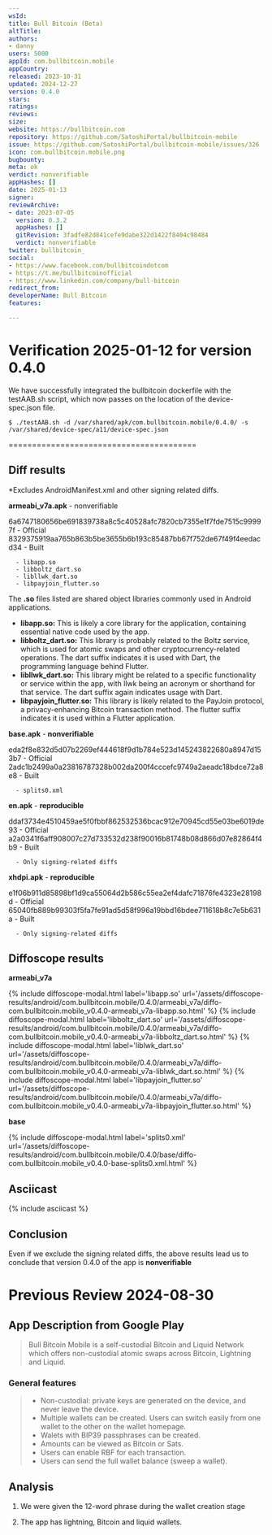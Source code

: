```yaml
---
wsId: 
title: Bull Bitcoin (Beta)
altTitle: 
authors:
- danny
users: 5000
appId: com.bullbitcoin.mobile
appCountry: 
released: 2023-10-31
updated: 2024-12-27
version: 0.4.0
stars: 
ratings: 
reviews: 
size: 
website: https://bullbitcoin.com
repository: https://github.com/SatoshiPortal/bullbitcoin-mobile
issue: https://github.com/SatoshiPortal/bullbitcoin-mobile/issues/326
icon: com.bullbitcoin.mobile.png
bugbounty: 
meta: ok
verdict: nonverifiable
appHashes: []
date: 2025-01-13
signer: 
reviewArchive:
- date: 2023-07-05
  version: 0.3.2
  appHashes: []
  gitRevision: 3fadfe82d841cefe9dabe322d1422f8404c98484
  verdict: nonverifiable
twitter: bullbitcoin_
social:
- https://www.facebook.com/bullbitcoindotcom
- https://t.me/bullbitcoinofficial
- https://www.linkedin.com/company/bull-bitcoin
redirect_from: 
developerName: Bull Bitcoin
features: 

---
```


# Verification 2025-01-12 for version 0.4.0

We have successfully integrated the bullbitcoin dockerfile with the testAAB.sh script, which now passes on the location of the device-spec.json file. 

`$ ./testAAB.sh -d /var/shared/apk/com.bullbitcoin.mobile/0.4.0/ -s /var/shared/device-spec/a11/device-spec.json` 

========================================

## Diff results 

*Excludes AndroidManifest.xml and other signing related diffs.

**armeabi_v7a.apk** - nonverifiable

6a6747180656be691839738a8c5c40528afc7820cb7355e1f7fde7515c99997f - Official
8329375919aa765b863b5be3655b6b193c85487bb67f752de67f49f4eedacd34 - Built 

```
  - libapp.so
  - libboltz_dart.so
  - libllwk_dart.so
  - libpayjoin_flutter.so
```

The **.so** files listed are shared object libraries commonly used in Android applications. 

- **libapp.so:** This is likely a core library for the application, containing essential native code used by the app.
- **libboltz_dart.so:** This library is probably related to the Boltz service, which is used for atomic swaps and other cryptocurrency-related operations. The dart suffix indicates it is used with Dart, the programming language behind Flutter.
- **libllwk_dart.so:** This library might be related to a specific functionality or service within the app, with llwk being an acronym or shorthand for that service. The dart suffix again indicates usage with Dart.
- **libpayjoin_flutter.so:** This library is likely related to the PayJoin protocol, a privacy-enhancing Bitcoin transaction method. The flutter suffix indicates it is used within a Flutter application.

**base.apk** - **nonverifiable**

eda2f8e832d5d07b2269ef444618f9d1b784e523d145243822680a8947d153b7 - Official
2adc1b2499a0a23816787328b002da200f4cccefc9749a2aeadc18bdce72a8e8 - Built

```
  - splits0.xml
```

**en.apk** - **reproducible**

ddaf3734e4510459ae5f0fbbf862532536bcac912e70945cd55e03be6019de93 - Official
a2a0341f6aff908007c27d733532d238f90016b81748b08d866d07e82864f4b9 - Built 

```
  - Only signing-related diffs
```

**xhdpi.apk** - **reproducible**

e1f06b911d85898bf1d9ca55064d2b586c55ea2ef4dafc71876fe4323e28198d - Official
65040fb889b99303f5fa7fe91ad5d58f996a19bbd16bdee711618b8c7e5b631a - Built

```
  - Only signing-related diffs
```

## Diffoscope results

**armeabi_v7a**

  {% include diffoscope-modal.html label='libapp.so' url='/assets/diffoscope-results/android/com.bullbitcoin.mobile/0.4.0/armeabi_v7a/diffo-com.bullbitcoin.mobile_v0.4.0-armeabi_v7a-libapp.so.html' %}
  {% include diffoscope-modal.html label='libboltz_dart.so' url='/assets/diffoscope-results/android/com.bullbitcoin.mobile/0.4.0/armeabi_v7a/diffo-com.bullbitcoin.mobile_v0.4.0-armeabi_v7a-libboltz_dart.so.html' %}
  {% include diffoscope-modal.html label='liblwk_dart.so' url='/assets/diffoscope-results/android/com.bullbitcoin.mobile/0.4.0/armeabi_v7a/diffo-com.bullbitcoin.mobile_v0.4.0-armeabi_v7a-liblwk_dart.so.html' %}
  {% include diffoscope-modal.html label='libpayjoin_flutter.so' url='/assets/diffoscope-results/android/com.bullbitcoin.mobile/0.4.0/armeabi_v7a/diffo-com.bullbitcoin.mobile_v0.4.0-armeabi_v7a-libpayjoin_flutter.so.html' %}

**base** 

  {% include diffoscope-modal.html label='splits0.xml' url='/assets/diffoscope-results/android/com.bullbitcoin.mobile/0.4.0/base/diffo-com.bullbitcoin.mobile_v0.4.0-base-splits0.xml.html' %}

## Asciicast 

{% include asciicast %}

## Conclusion

Even if we exclude the signing related diffs, the above results lead us to conclude that version 0.4.0 of the app is **nonverifiable**

# Previous Review 2024-08-30

## App Description from Google Play

> Bull Bitcoin Mobile is a self-custodial Bitcoin and Liquid Network which offers non-custodial atomic swaps across Bitcoin, Lightning and Liquid.

### General features

> - Non-custodial: private keys are generated on the device, and never leave the device.
> - Multiple wallets can be created. Users can switch easily from one wallet to the other on the wallet homepage.
> - Walets with BIP39 passphrases can be created.
> - Amounts can be viewed as Bitcoin or Sats.
> - Users can enable RBF for each transaction.
> - Users can send the full wallet balance (sweep a wallet).

## Analysis

1. We were given the 12-word phrase during the wallet creation stage

2. The app has lightning, Bitcoin and liquid wallets.


